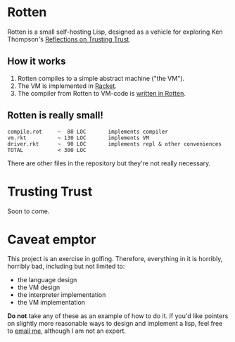 # Rotten

Rotten is a small self-hosting Lisp, designed as a vehicle for exploring Ken
Thompson's
[Reflections on Trusting Trust](http://cm.bell-labs.com/who/ken/trust.html).

## How it works

1. Rotten compiles to a simple abstract machine ("the VM").
2. The VM is implemented in [Racket](http://www.racket-lang.org/).
3. The compiler from Rotten to VM-code is
   [written in Rotten](http://en.wikipedia.org/wiki/Self-hosting).

## Rotten is really small!

    compile.rot     ~  80 LOC       implements compiler
    vm.rkt          ~ 130 LOC       implements VM
    driver.rkt      ~  90 LOC       implements repl & other conveniences
    TOTAL           < 300 LOC

There are other files in the repository but they're not really necessary.

# Trusting Trust

Soon to come.

# Caveat emptor
This project is an exercise in golfing. Therefore, everything in it is horribly,
horribly bad, including but not limited to:

- the language design
- the VM design
- the interpreter implementation
- the VM implementation

**Do not** take any of these as an example of how to do it. If you'd like
pointers on slightly more reasonable ways to design and implement a lisp, feel
free to [email me](mailto:daekharel@gmail.com), although I am not an expert.
